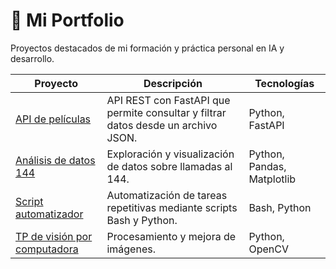 # 📁 Mi Portfolio

Proyectos destacados de mi formación y práctica personal en IA y desarrollo.

| Proyecto | Descripción | Tecnologías |
|-----------|--------------|-------------|
| [API de películas](https://github.com/accursoagus/api-peliculas) | API REST con FastAPI que permite consultar y filtrar datos desde un archivo JSON. | Python, FastAPI |
| [Análisis de datos 144](https://github.com/accursoagus/analisis-144) | Exploración y visualización de datos sobre llamadas al 144. | Python, Pandas, Matplotlib |
| [Script automatizador](https://github.com/accursoagus/auto-scripts) | Automatización de tareas repetitivas mediante scripts Bash y Python. | Bash, Python |
| [TP de visión por computadora](https://github.com/accursoagus/pdi-facultad) | Procesamiento y mejora de imágenes. | Python, OpenCV |
